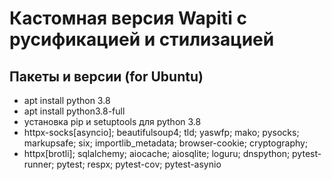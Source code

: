 # Кастомная версия Wapiti с русификацией и стилизацией

## Пакеты и версии (for Ubuntu)

- apt install python 3.8
- apt install python3.8-full
- установка pip и setuptools для python 3.8
- httpx-socks[asyncio]; beautifulsoup4; tld; yaswfp; mako; pysocks; markupsafe; six; importlib_metadata; browser-cookie; cryptography;
- httpx[brotli]; sqlalchemy; aiocache; aiosqlite; loguru; dnspython; pytest-runner; pytest; respx; pytest-cov; pytest-asynio
